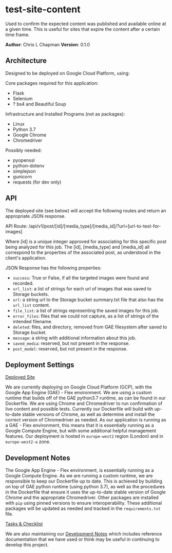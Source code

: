 # test-site-content

Used to confirm the expected content was published and available online at a given time. This is useful for sites that expire the content after a certain time frame.

**Author**: Chris L Chapman
**Version**: 0.1.0

## Architecture

Designed to be deployed on Google Cloud Platform, using:

Core packages required for this application:

- Flask
- Selenium
- ? bs4 and Beautiful Soup

Infrastructure and Installed Programs (not as packages):

- Linux
- Python 3.7
- Google Chrome
- Chromedriver

Possibly needed:

- pyopenssl
- python-dotenv
- simplejson
- gunicorn
- requests (for dev only)

## API

The deployed site (see below) will accept the following routes and return an appropriate JSON response.

API Route: /api/v1/post/[id]/[media_type]/[media_id]/?url=[url-to-test-for-images]

Where [id] is a unique integer approved for associating for this specific post being analyzed for this job. The [id], [media_type] and [media_id] all correspond to the properties of the associated post, as understood in the client's application.

JSON Response has the following properties:

- `success`: True or False, if all the targeted images were found and recorded.
- `url_list`: a list of strings for each url of images that was saved to Storage buckets.
- `url`: a string url to the Storage bucket summary.txt file that also has the `url_list` content.
- `file_list`: a list of strings representing the saved images for this job.
- `error_files`: files that we could not capture, as a list of strings of the intended filename.
- `deleted`: files, and directory, removed from GAE filesystem after saved to Storage bucket.
- `message`: a string with additional information about this job.
- `saved_media`: reserved, but not present in the response.
- `post_model`: reserved, but not present in the response.

## Deployment Settings

[Deployed Site](https://capture-dot-engaged-builder-257615.appspot.com)

We are currently deploying on Google Cloud Platform (GCP), with the Google App Engine (GAE) - Flex environment. We are using a custom runtime that builds off of the GAE python3.7 runtime, as can be found in our Dockerfile. We are using Chrome and Chromedriver to run confirmation of live content and possible tests. Currently our Dockerfile will build with up-to-date stable versions of Chrome, as well as determine and install the correct version of Chromedriver as needed. As our application is running as a GAE - Flex environment, this means that it is essentially running as a Google Compute Engine, but with some additional helpful management features. Our deployment is hosted in `europe-west2` region (London) and in `europe-west2-a` zone.

## Development Notes

The Google App Engine - Flex environment, is essentially running as a Google Compute Engine. As we are running a custom runtime, we are responsible to keep our Dockerfile up to date. This is achieved by building on top of GAE python runtime (using python 3.7), as well as the procedures in the Dockerfile that ensure it uses the up-to-date stable version of Google Chrome and the appropriate Chromedriver. Other packages are installed with `pip` using pinned versions to ensure interoperability. These additional packages will be updated as needed and tracked in the `requirements.txt` file.

[Tasks & Checklist](./checklist.md)

We are also maintaining our [Development Notes](./DEVELOPEMENT_NOTES.md) which includes reference documentation that we have used or think may be useful in continuing to develop this project.

